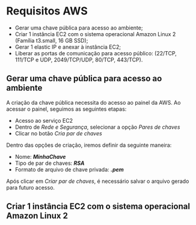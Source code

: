 <h1> Requisitos AWS </h1>

<ul>
  <li>Gerar uma chave pública para acesso ao ambiente;</li></a>
  <li>Criar 1 instância EC2 com o sistema operacional Amazon Linux 2 (Família t3.small, 16 GB SSD);</li></a>
  <li>Gerar 1 elastic IP e anexar à instância EC2;</li>
  <li>Liberar as portas de comunicação para acesso público: (22/TCP, 111/TCP e UDP, 2049/TCP/UDP, 80/TCP, 443/TCP).</li>
</ul>

## Gerar uma chave pública para acesso ao ambiente
<p>A criação da chave pública necessita do acesso ao painel da AWS. Ao acessar o painel, seguimos as seguintes etapas:</p>
<ul>
  <li>Acesso ao serviço EC2</li>
  <li>Dentro de <i>Rede e Segurança</i>, selecionar a opção <i>Pares de chaves</i></li>
  <li>Clicar no botão <i>Cria par de chaves</i></li>
</ul>
Dentro das opções de criação, iremos definir da seguinte maneira:
<ul>
  <li>Nome: <b><i>MinhaChave</i></b></li>
  <li>Tipo de par de chaves: <b><i>RSA</i></b></li>
  <li>Formato de arquivo de chave privada: <b><i>.pem</i></b></li>
</ul>
<p>Após clicar em <i>Criar par de chaves</i>, é necessário salvar o arquivo gerado para futuro acesso.</p>

## Criar 1 instância EC2 com o sistema operacional Amazon Linux 2

